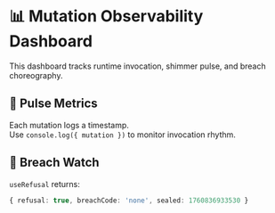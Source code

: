 # 📊 Mutation Observability Dashboard

This dashboard tracks runtime invocation, shimmer pulse, and breach choreography.

## 🧭 Pulse Metrics

Each mutation logs a timestamp.  
Use `console.log({ mutation })` to monitor invocation rhythm.

## 🔐 Breach Watch

`useRefusal` returns:

```ts
{ refusal: true, breachCode: 'none', sealed: 1760836933530 }
